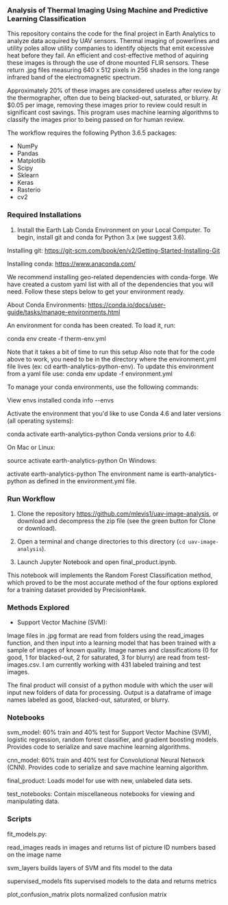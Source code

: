 ### Analysis of Thermal Imaging Using Machine and Predictive Learning Classification

This repository contains the code for the final project in Earth Analytics to analyze data acquired by UAV sensors. Thermal imaging of
powerlines and utility poles allow utility companies to identify objects that emit excessive heat before they fail. An efficient and cost-effective method of aquiring these images is through the use of drone mounted FLIR sensors. These return .jpg files measuring 640 x 512 pixels in 256 shades in the long range infrared band of the electromagnetic spectrum.

Approximately 20% of these images are considered useless after review by the thermographer, often due to being blacked-out, saturated, or blurry. At $0.05 per image, removing these images prior to review could result in significant cost savings. This program uses machine
learning algorithms to classify the images prior to being passed on for human review. 

The workflow requires the following Python 3.6.5 packages: 
* NumPy 
* Pandas  
* Matplotlib 
* Scipy 
* Sklearn 
* Keras
* Rasterio
* cv2

### Required Installations

1. Install the Earth Lab Conda Environment on your Local Computer.
To begin, install git and conda for Python 3.x (we suggest 3.6).

Installing git: https://git-scm.com/book/en/v2/Getting-Started-Installing-Git

Installing conda: https://www.anaconda.com/

We recommend installing geo-related dependencies with conda-forge. We have created a custom yaml list with all of the dependencies that you will need. Follow these steps below to get your environment ready.

About Conda Environments: https://conda.io/docs/user-guide/tasks/manage-environments.html

An environment for conda has been created. To load it, run:

conda env create -f therm-env.yml

Note that it takes a bit of time to run this setup
Also note that for the code above to work, you need to be in the directory where the environment.yml file lives (ex: cd earth-analytics-python-env).
To update this environment from a yaml file use: conda env update -f environment.yml

To manage your conda environments, use the following commands:

View envs installed
conda info --envs

Activate the environment that you'd like to use
Conda 4.6 and later versions (all operating systems):

conda activate earth-analytics-python
Conda versions prior to 4.6:

On Mac or Linux:

source activate earth-analytics-python
On Windows:

activate earth-analytics-python
The environment name is earth-analytics-python as defined in the environment.yml file.

### Run Workflow

1. Clone the repository https://github.com/mlevis1/uav-image-analysis, or download and decompress the zip file (see the green button for Clone or download). 

2. Open a terminal and change directories to this directory (`cd uav-image-analysis`).

3. Launch Jupyter Notebook and open final_product.ipynb.

This notebook will implements the Random Forest Classification method, which proved to be the most accurate method of the four options explored for a training dataset provided by PrecisionHawk. 

### Methods Explored 

* Support Vector Machine (SVM): 



Image files in .jpg format are read from folders using the read_images function, and then input into a learning model that has been
trained with a sample of images of known quality. Image names and classifications (0 for good, 1 for blacked-out, 2 for saturated, 3 for blurry) are read from test-images.csv. I am currently working with 431 labeled training and test images.

The final product will consist of a python module with which the user will input new folders of data for processing. Output is a dataframe of image names labeled as good, blacked-out, saturated, or blurry. 

### Notebooks

svm_model: 60% train and 40% test for Support Vector Machine (SVM), logistic regression, random forest classifier, and gradient boosting models. Provides code to serialize and save machine learning algorithms.

cnn_model: 60% train and 40% test for Convolutional Neural Network (CNN). Provides code to serialize and save machine learning algorithm.

final_product: Loads model for use with new, unlabeled data sets.

test_notebooks: Contain miscellaneous notebooks for viewing and manipulating data.

### Scripts

fit_models.py: 

read_images reads in images and returns list of picture ID numbers based on the image name

svm_layers builds layers of SVM and fits model to the data
              
supervised_models fits supervised models to the data and returns metrics
               
plot_confusion_matrix plots normalized confusion matrix
